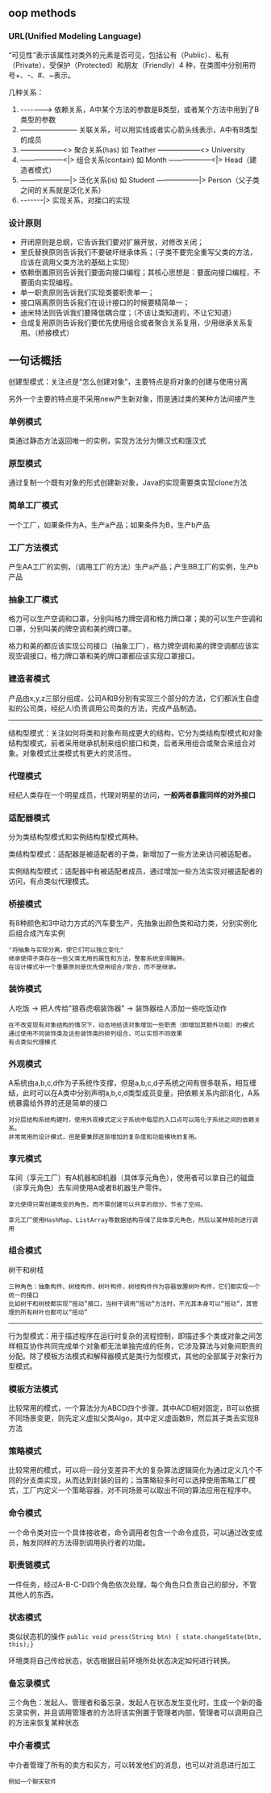 ## oop methods

### URL(Unified Modeling Language)

“可见性”表示该属性对类外的元素是否可见，包括公有（Public）、私有（Private）、受保护（Protected）和朋友（Friendly）4 种，在类图中分别用符号+、-、#、~表示。

几种关系：

1. -------> 依赖关系，A中某个方法的参数是B类型，或者某个方法中用到了B类型的参数
2. ———————— 关联关系，可以用实线或者实心箭头线表示，A中有B类型的成员
3. ——————<> 聚合关系(has) 如 Teather ——————<> University
4. ——————<|> 组合关系(contain) 如 Month ——————<|> Head（建造者模式）
5. ———————|> 泛化关系(is) 如 Student ——————|> Person（父子类之间的关系就是泛化关系）
6. -------|> 实现关系，对接口的实现

### 设计原则

- 开闭原则是总纲，它告诉我们要对扩展开放，对修改关闭；
- 里氏替换原则告诉我们不要破坏继承体系；（子类不要完全重写父类的方法，应该在调用父类方法的基础上实现）
- 依赖倒置原则告诉我们要面向接口编程；其核心思想是：要面向接口编程，不要面向实现编程。
- 单一职责原则告诉我们实现类要职责单一；
- 接口隔离原则告诉我们在设计接口的时候要精简单一；
- 迪米特法则告诉我们要降低耦合度；（不该让类知道的，不让它知道）
- 合成复用原则告诉我们要优先使用组合或者聚合关系复用，少用继承关系复用。（桥接模式）

## 一句话概括

创建型模式：关注点是“怎么创建对象”，主要特点是将对象的创建与使用分离

另外一个主要的特点是不采用new产生新对象，而是通过类的某种方法间接产生

### 单例模式

类通过静态方法返回唯一的实例，实现方法分为懒汉式和饿汉式

### 原型模式

通过复制一个既有对象的形式创建新对象，Java的实现需要类实现clone方法

### 简单工厂模式

一个工厂，如果条件为A，生产a产品；如果条件为B，生产b产品

### 工厂方法模式

产生AA工厂的实例，（调用工厂的方法）生产a产品；产生BB工厂的实例，生产b产品

### 抽象工厂模式

格力可以生产空调和口罩，分别叫格力牌空调和格力牌口罩；美的可以生产空调和口罩，分别叫美的牌空调和美的牌口罩。

格力和美的都应该实现公司接口（抽象工厂），格力牌空调和美的牌空调都应该实现空调接口，格力牌口罩和美的牌口罩都应该实现口罩接口。

### 建造者模式

产品由x,y,z三部分组成，公司A和B分别有实现三个部分的方法，它们都派生自虚拟的公司类，经纪人I负责调用公司类的方法，完成产品制造。

----------------

结构型模式：关注如何将类和对象布局成更大的结构，它分为类结构型模式和对象结构型模式，前者采用继承机制来组织接口和类，后者釆用组合或聚合来组合对象。对象模式比类模式有更大的灵活性。

### 代理模式

经纪人类存在一个明星成员，代理对明星的访问，**一般两者暴露同样的对外接口**

### 适配器模式

分为类结构型模式和实例结构型模式两种。

类结构型模式：适配器是被适配者的子类，新增加了一些方法来访问被适配者。

实例结构型模式：适配器中有被适配者成员，通过增加一些方法实现对被适配者的访问，有点类似代理模式。

### 桥接模式

有8种颜色和3中动力方式的汽车要生产，先抽象出颜色类和动力类，分别实例化后组合成汽车实例

    "将抽象与实现分离，使它们可以独立变化"
    继承使得子类存在一些父类无用的属性和方法，整套系统变得臃肿。
    在设计模式中一个重要原则是优先使用组合/聚合，而不是继承。

### 装饰模式

人吃饭 -> 把人传给"狼吞虎咽装饰器" -> 装饰器给人添加一些吃饭动作

    在不改变现有对象结构的情况下，动态地给该对象增加一些职责（即增加其额外功能）的模式
    通过使用不同装饰类及这些装饰类的排列组合，可以实现不同效果
    有点类似代理模式

### 外观模式

A系统由a,b,c,d作为子系统作支撑，但是a,b,c,d子系统之间有很多联系，相互缠结，此时可以在A类中分别声明a,b,c,d类型成员变量，把依赖关系内部消化，A系统暴露给外界的还是简单的接口

    对分层结构系统构建时，使用外观模式定义子系统中每层的入口点可以简化子系统之间的依赖关系。
    非常常用的设计模式，但是要兼顾逐渐增加的复杂度和功能模块的复用。

### 享元模式

车间（享元工厂）有A机器和B机器（具体享元角色），使用者可以拿自己的磁盘（非享元角色）去车间使用A或者B机器生产零件。

    享元使得只需创建改变的角色，而不需创建可以共享的部分，节省了空间。

    享元工厂使用HashMap、ListArray等数据结构存储了具体享元角色，然后以某种规则进行调用

### 组合模式

树干和树枝

    三种角色：抽象构件、树枝构件、树叶构件，树枝构件作为容器放置树叶构件，它们都实现一个统一的接口
    比如树干和树枝都实现“摇动”接口，当树干调用“摇动”方法时，不光其本身可以“摇动”，其管理的所有树叶也都可以“摇动”

----------------

行为型模式：用于描述程序在运行时复杂的流程控制，即描述多个类或对象之间怎样相互协作共同完成单个对象都无法单独完成的任务，它涉及算法与对象间职责的分配。除了模板方法模式和解释器模式是类行为型模式，其他的全部属于对象行为型模式。

### 模板方法模式

比较常用的模式，一个算法分为ABCD四个步骤，其中ACD相对固定，B可以依据不同场景变更，则先定义虚拟父类Algo，其中定义虚函数B，然后其子类去实现B方法

### 策略模式

比较常用的模式，可以将一段分支差异不大的复杂算法逻辑简化为通过定义几个不同的分支类实现，从而达到封装的目的；当策略较多时可以选择使用策略工厂模式，工厂内定义一个策略容器，对不同场景可以取出不同的算法应用在程序中。

### 命令模式

一个命令类对应一个具体接收者，命令调用者包含一个命令成员，可以通过改变成员，触发同样的方法得到调用执行者的功能。

### 职责链模式

一件任务，经过A-B-C-D四个角色依次处理，每个角色只负责自己的部分，不管其他人的东西。

### 状态模式

类似状态机的操作 `public void press(String btn) { state.changeState(btn, this);}`

环境类将自己传给状态，状态根据目前环境所处状态决定如何进行转换。

### 备忘录模式

三个角色：发起人、管理者和备忘录，发起人在状态发生变化时，生成一个新的备忘录实例，并且调用管理者的方法将该实例置于管理者内部，管理者可以调用自己的方法来恢复某种状态

### 中介者模式

中介者管理了所有的卖方和买方，可以转发他们的消息，也可以对消息进行加工

    例如一个聊天软件
